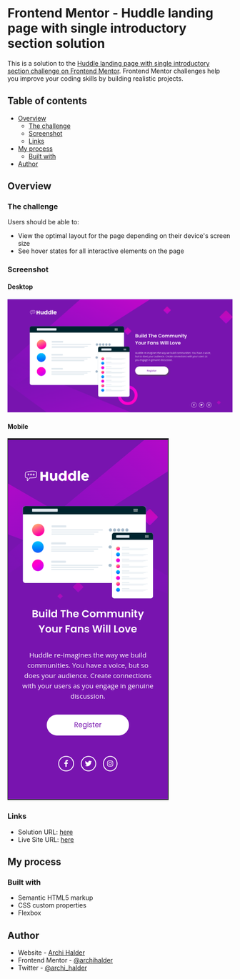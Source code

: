 # Frontend Mentor - Huddle landing page with single introductory section solution

This is a solution to the [Huddle landing page with single introductory section challenge on Frontend Mentor](https://www.frontendmentor.io/challenges/huddle-landing-page-with-a-single-introductory-section-B_2Wvxgi0). Frontend Mentor challenges help you improve your coding skills by building realistic projects. 

## Table of contents

- [Overview](#overview)
  - [The challenge](#the-challenge)
  - [Screenshot](#screenshot)
  - [Links](#links)
- [My process](#my-process)
  - [Built with](#built-with)
- [Author](#author)


## Overview

### The challenge

Users should be able to:

- View the optimal layout for the page depending on their device's screen size
- See hover states for all interactive elements on the page

### Screenshot

#### Desktop
![](./images/desktop-ss.png)

#### Mobile
![](./images/mobile-ss.png)


### Links

- Solution URL: [here](https://your-solution-url.com)
- Live Site URL: [here](https://your-live-site-url.com)

## My process

### Built with

- Semantic HTML5 markup
- CSS custom properties
- Flexbox

## Author

- Website - [Archi Halder](https://archihalder.github.io/portfolio/)
- Frontend Mentor - [@archihalder](https://www.frontendmentor.io/profile/archihalder)
- Twitter - [@archi_halder](https://twitter.com/archi_halder)